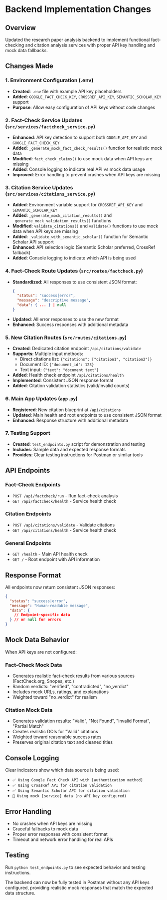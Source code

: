 # Backend Implementation Changes

## Overview
Updated the research paper analysis backend to implement functional fact-checking and citation analysis services with proper API key handling and mock data fallbacks.

## Changes Made

### 1. Environment Configuration (.env)
- **Created**: `.env` file with example API key placeholders
- **Added**: `GOOGLE_FACT_CHECK_KEY`, `CROSSREF_API_KEY`, `SEMANTIC_SCHOLAR_KEY` support
- **Purpose**: Allow easy configuration of API keys without code changes

### 2. Fact-Check Service Updates (`src/services/factcheck_service.py`)
- **Enhanced**: API key detection to support both `GOOGLE_API_KEY` and `GOOGLE_FACT_CHECK_KEY`
- **Added**: `_generate_mock_fact_check_results()` function for realistic mock data
- **Modified**: `fact_check_claims()` to use mock data when API keys are missing
- **Added**: Console logging to indicate real API vs mock data usage
- **Improved**: Error handling to prevent crashes when API keys are missing

### 3. Citation Service Updates (`src/services/citations_service.py`)
- **Added**: Environment variable support for `CROSSREF_API_KEY` and `SEMANTIC_SCHOLAR_KEY`
- **Added**: `_generate_mock_citation_results()` and `_generate_mock_validation_results()` functions
- **Modified**: `validate_citations()` and `validate()` functions to use mock data when API keys are missing
- **Added**: `_validate_with_semantic_scholar()` function for Semantic Scholar API support
- **Enhanced**: API selection logic (Semantic Scholar preferred, CrossRef fallback)
- **Added**: Console logging to indicate which API is being used

### 4. Fact-Check Route Updates (`src/routes/factcheck.py`)
- **Standardized**: All responses to use consistent JSON format:
  ```json
  {
    "status": "success|error",
    "message": "descriptive message",
    "data": { ... } | null
  }
  ```
- **Updated**: All error responses to use the new format
- **Enhanced**: Success responses with additional metadata

### 5. New Citation Routes (`src/routes/citations.py`)
- **Created**: Dedicated citation endpoint `/api/citations/validate`
- **Supports**: Multiple input methods:
  - Direct citations list: `{"citations": ["citation1", "citation2"]}`
  - Document ID: `{"document_id": 123}`
  - Text input: `{"text": "document text"}`
- **Added**: Health check endpoint `/api/citations/health`
- **Implemented**: Consistent JSON response format
- **Added**: Citation validation statistics (valid/invalid counts)

### 6. Main App Updates (`app.py`)
- **Registered**: New citation blueprint at `/api/citations`
- **Updated**: Main health and root endpoints to use consistent JSON format
- **Enhanced**: Response structure with additional metadata

### 7. Testing Support
- **Created**: `test_endpoints.py` script for demonstration and testing
- **Includes**: Sample data and expected response formats
- **Provides**: Clear testing instructions for Postman or similar tools

## API Endpoints

### Fact-Check Endpoints
- `POST /api/factcheck/run` - Run fact-check analysis
- `GET /api/factcheck/health` - Service health check

### Citation Endpoints
- `POST /api/citations/validate` - Validate citations
- `GET /api/citations/health` - Service health check

### General Endpoints
- `GET /health` - Main API health check
- `GET /` - Root endpoint with API information

## Response Format
All endpoints now return consistent JSON responses:

```json
{
  "status": "success|error",
  "message": "Human-readable message",
  "data": {
    // Endpoint-specific data
  } // or null for errors
}
```

## Mock Data Behavior
When API keys are not configured:

### Fact-Check Mock Data
- Generates realistic fact-check results from various sources (FactCheck.org, Snopes, etc.)
- Random verdicts: "verified", "contradicted", "no_verdict"
- Includes mock URLs, ratings, and explanations
- Weighted toward "no_verdict" for realism

### Citation Mock Data
- Generates validation results: "Valid", "Not Found", "Invalid Format", "Partial Match"
- Creates realistic DOIs for "Valid" citations
- Weighted toward reasonable success rates
- Preserves original citation text and cleaned titles

## Console Logging
Clear indicators show which data source is being used:
- `✅ Using Google Fact Check API with [authentication method]`
- `✅ Using CrossRef API for citation validation`
- `✅ Using Semantic Scholar API for citation validation`
- `🔄 Using mock [service] data (no API key configured)`

## Error Handling
- No crashes when API keys are missing
- Graceful fallbacks to mock data
- Proper error responses with consistent format
- Timeout and network error handling for real APIs

## Testing
Run `python test_endpoints.py` to see expected behavior and testing instructions.

The backend can now be fully tested in Postman without any API keys configured, providing realistic mock responses that match the expected data structure.